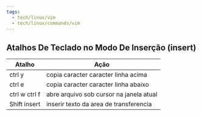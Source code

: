 ```yaml
---
tags:
  - tech/linux/vim
  - tech/linux/commands/vim
---
```

## Atalhos De Teclado no Modo De Inserção (insert)

| Atalho        | Ação                                    |
| ------------- | --------------------------------------- |
| ctrl y        | copia caracter caracter linha acima     |
| ctrl e        | copia caracter caracter linha abaixo    |
| ctrl w ctrl f | abre arquivo sob cursor na janela atual |
| Shift insert  | inserir texto da area de transferencia  |
